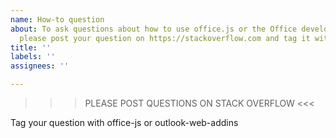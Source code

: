 ```yaml
---
name: How-to question
about: To ask questions about how to use office.js or the Office developer platform,
  please post your question on https://stackoverflow.com and tag it with office-js
title: ''
labels: ''
assignees: ''

---
```


>>> PLEASE POST QUESTIONS ON STACK OVERFLOW <<<

Tag your question with office-js or outlook-web-addins
